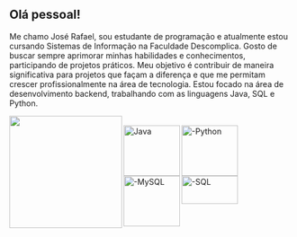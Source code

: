 ## Olá pessoal!

Me chamo José Rafael, sou estudante de programação e atualmente estou cursando Sistemas de Informação na Faculdade Descomplica. Gosto de buscar sempre aprimorar minhas habilidades e conhecimentos, participando de projetos práticos. Meu objetivo é contribuir de maneira significativa para projetos que façam a diferença e que me permitam crescer profissionalmente na área de tecnologia. Estou focado na área de desenvolvimento backend, trabalhando com as linguagens Java, SQL e Python.

<div align="center">
  <a href="https://github.com/RafaelDEV-01">
  <img height="200em" align="left" src="https://github-readme-stats.vercel.app/api/top-langs/?username=RafaelDEV-01&layout=compact&langs_count=7&theme=dark"/>
</div>
<div style="display: inline_block"><br>
  <img align="left" alt="Java" height="90" width="100" src="https://cdn.jsdelivr.net/gh/devicons/devicon@latest/icons/java/java-original-wordmark.svg" />
  <img align="left" alt="-Python" height="90" width="100" src="https://cdn.jsdelivr.net/gh/devicons/devicon@latest/icons/python/python-original-wordmark.svg" />
  <img align="left" alt="-MySQL" height="90" width="100" src="https://cdn.jsdelivr.net/gh/devicons/devicon@latest/icons/mysql/mysql-original-wordmark.svg" />
  <img align="left" alt="-SQL" height="50" width="100" src="https://cdn.jsdelivr.net/gh/devicons/devicon@latest/icons/azuresqldatabase/azuresqldatabase-original.svg" />
</div>
